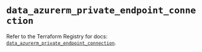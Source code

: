 # `data_azurerm_private_endpoint_connection`

Refer to the Terraform Registry for docs: [`data_azurerm_private_endpoint_connection`](https://registry.terraform.io/providers/hashicorp/azurerm/4.2.0/docs/data-sources/private_endpoint_connection).
